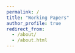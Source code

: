 ```yaml
---
permalink: /
title: "Working Papers"
author_profile: true
redirect_from: 
  - /about/
  - /about.html
---
```






